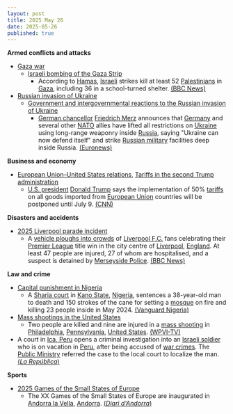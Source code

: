 ```yaml
---
layout: post
title: 2025 May 26
date: 2025-05-26
published: true
---
```



**Armed conflicts and attacks**

* [Gaza war](https://en.wikipedia.org/wiki/Gaza_war "Gaza war")
  + [Israeli bombing of the Gaza Strip](https://en.wikipedia.org/wiki/Israeli_bombing_of_the_Gaza_Strip "Israeli bombing of the Gaza Strip")
    - According to [Hamas](https://en.wikipedia.org/wiki/Hamas "Hamas"), [Israeli](https://en.wikipedia.org/wiki/Israel "Israel") strikes kill at least 52 [Palestinians](https://en.wikipedia.org/wiki/Palestinians "Palestinians") in [Gaza](https://en.wikipedia.org/wiki/Gaza_Strip "Gaza Strip"), including 36 in a school-turned shelter. [(BBC News)](https://www.bbc.com/news/articles/cz9yjj54v3xo)
* [Russian invasion of Ukraine](https://en.wikipedia.org/wiki/Russian_invasion_of_Ukraine "Russian invasion of Ukraine")
  + [Government and intergovernmental reactions to the Russian invasion of Ukraine](https://en.wikipedia.org/wiki/Government_and_intergovernmental_reactions_to_the_Russian_invasion_of_Ukraine "Government and intergovernmental reactions to the Russian invasion of Ukraine")
    - [German chancellor](https://en.wikipedia.org/wiki/Chancellor_of_Germany "Chancellor of Germany") [Friedrich Merz](https://en.wikipedia.org/wiki/Friedrich_Merz "Friedrich Merz") announces that [Germany](https://en.wikipedia.org/wiki/Germany "Germany") and several other [NATO](https://en.wikipedia.org/wiki/NATO "NATO") allies have lifted all restrictions on [Ukraine](https://en.wikipedia.org/wiki/Ukraine "Ukraine") using long-range weaponry inside [Russia](https://en.wikipedia.org/wiki/Russia "Russia"), saying "Ukraine can now defend itself" and strike [Russian military](https://en.wikipedia.org/wiki/Russian_Armed_Forces "Russian Armed Forces") facilities deep inside Russia. [(Euronews)](https://www.euronews.com/2025/05/26/western-allies-lift-ukraines-restrictions-on-long-range-weapons-says-merz)

**Business and economy**

* [European Union–United States relations](https://en.wikipedia.org/wiki/European_Union%E2%80%93United_States_relations "European Union–United States relations"), [Tariffs in the second Trump administration](https://en.wikipedia.org/wiki/Tariffs_in_the_second_Trump_administration "Tariffs in the second Trump administration")
  + [U.S. president](https://en.wikipedia.org/wiki/President_of_the_United_States "President of the United States") [Donald Trump](https://en.wikipedia.org/wiki/Donald_Trump "Donald Trump") says the implementation of 50% [tariffs](https://en.wikipedia.org/wiki/Tariff "Tariff") on all goods imported from [European Union](https://en.wikipedia.org/wiki/European_Union "European Union") countries will be postponed until July 9. [(CNN)](https://edition.cnn.com/2025/05/25/business/trump-eu-tariff-delay)

**Disasters and accidents**

* [2025 Liverpool parade incident](https://en.wikipedia.org/wiki/2025_Liverpool_parade_incident "2025 Liverpool parade incident")
  + A [vehicle ploughs into crowds](https://en.wikipedia.org/wiki/Vehicle-ramming_attack "Vehicle-ramming attack") of [Liverpool F.C.](https://en.wikipedia.org/wiki/Liverpool_F.C. "Liverpool F.C.") fans celebrating their [Premier League](https://en.wikipedia.org/wiki/Premier_League "Premier League") title win in the city centre of [Liverpool](https://en.wikipedia.org/wiki/Liverpool "Liverpool"), [England](https://en.wikipedia.org/wiki/England "England"). At least 47 people are injured, 27 of whom are hospitalised, and a suspect is detained by [Merseyside Police](https://en.wikipedia.org/wiki/Merseyside_Police "Merseyside Police"). [(BBC News)](https://www.bbc.co.uk/news/live/cn5xnlkegz0t)

**Law and crime**

* [Capital punishment in Nigeria](https://en.wikipedia.org/wiki/Capital_punishment_in_Nigeria "Capital punishment in Nigeria")
  + A [Sharia court](https://en.wikipedia.org/wiki/Sharia_court "Sharia court") in [Kano State](https://en.wikipedia.org/wiki/Kano_State "Kano State"), [Nigeria](https://en.wikipedia.org/wiki/Nigeria "Nigeria"), sentences a 38-year-old man to death and 150 strokes of the cane for setting a [mosque](https://en.wikipedia.org/wiki/Mosque "Mosque") on fire and killing 23 people inside in May 2024. [(Vanguard Nigeria)](https://www.vanguardngr.com/2025/05/mosque-arsonist-sentenced-to-death-by-hanging-150-strokes-of-cane/)
* [Mass shootings in the United States](https://en.wikipedia.org/wiki/Mass_shootings_in_the_United_States "Mass shootings in the United States")
  + Two people are killed and nine are injured in a [mass shooting](https://en.wikipedia.org/wiki/Mass_shooting "Mass shooting") in [Philadelphia](https://en.wikipedia.org/wiki/Philadelphia "Philadelphia"), [Pennsylvania](https://en.wikipedia.org/wiki/Pennsylvania "Pennsylvania"), [United States](https://en.wikipedia.org/wiki/United_States "United States"). [(WPVI-TV)](https://6abc.com/post/least-4-victims-shot-gunfire-erupts-fairmount-park/16559441/)
* A court in [Ica, Peru](https://en.wikipedia.org/wiki/Ica%2C_Peru "Ica, Peru") opens a criminal investigation into an [Israeli soldier](https://en.wikipedia.org/wiki/Israeli_soldier "Israeli soldier") who is on vacation in [Peru](https://en.wikipedia.org/wiki/Peru "Peru"), after being accused of [war crimes](https://en.wikipedia.org/wiki/War_crimes "War crimes"). The [Public Ministry](https://en.wikipedia.org/wiki/Public_Ministry_of_Peru "Public Ministry of Peru") referred the case to the local court to localize the man. [(*La República*)](https://larepublica.pe/politica/2025/05/25/peru-abre-investigacion-contra-soldado-israeli-por-su-presunta-participacion-en-genocidio-en-gaza-hnews-467600)

**Sports**

* [2025 Games of the Small States of Europe](https://en.wikipedia.org/wiki/2025_Games_of_the_Small_States_of_Europe "2025 Games of the Small States of Europe")
  + The XX Games of the Small States of Europe are inaugurated in [Andorra la Vella](https://en.wikipedia.org/wiki/Andorra_la_Vella "Andorra la Vella"), [Andorra](https://en.wikipedia.org/wiki/Andorra "Andorra"). [(*Diari d'Andorra*)](https://www.diariandorra.ad/jocs-petits-estats-andorra-2025/250526/cerimonia-inaugural-dels-jocs_173678.html)
